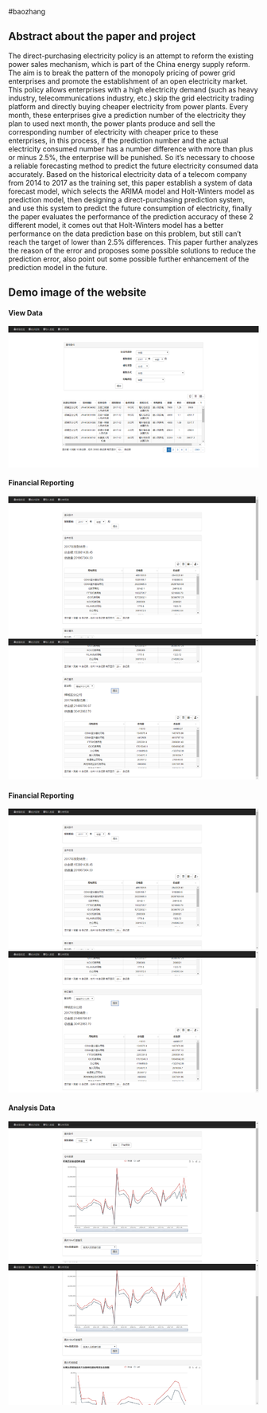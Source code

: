 #baozhang
<h2>Abstract about the paper and project</h2>
<p>The direct-purchasing electricity policy is an attempt to reform the existing power sales mechanism, which is part of the China energy supply reform. The aim is to break the pattern of the monopoly pricing of power grid enterprises and promote the establishment of an open electricity market. This policy allows enterprises with a high electricity demand (such as heavy industry, telecommunications industry, etc.) skip the grid electricity trading platform and directly buying cheaper electricity from power plants. Every month, these enterprises give a prediction number of the electricity they plan to used next month, the power plants produce and sell the corresponding number of electricity with cheaper price to these enterprises, in this process, if the prediction number and the actual electricity consumed number has a number difference with more than plus or minus 2.5%, the enterprise will be punished. So it’s necessary to choose a reliable forecasting method to predict the future electricity consumed data accurately. Based on the historical electricity data of a telecom company from 2014 to 2017 as the training set, this paper establish a system of data forecast model, which selects the ARIMA model and Holt-Winters model as prediction model, then designing a direct-purchasing prediction system, and use this system to predict the future consumption of electricity, finally the paper evaluates the performance of the prediction accuracy of these 2 different model, it comes out that Holt-Winters model has a better performance on the data prediction base on this problem, but still can’t reach the target of lower than 2.5% differences. This paper further analyzes the reason of the error and proposes some possible solutions to reduce the prediction error, also point out some possible further enhancement of the prediction model in the future.</p>

<h2>Demo image of the website</h2>
<h4>View Data</h4>
<img src="https://github.com/GuoHM/baozhang/blob/master/WebContent/img/%E5%9B%BE%E7%89%871.png?raw=true">

<h4>Financial Reporting</h4>
<img src="https://github.com/GuoHM/baozhang/blob/master/WebContent/img/%E5%9B%BE%E7%89%872.png?raw=true">
<img src="https://github.com/GuoHM/baozhang/blob/master/WebContent/img/%E5%9B%BE%E7%89%873.png?raw=true">

<h4>Financial Reporting</h4>
<img src="https://github.com/GuoHM/baozhang/blob/master/WebContent/img/%E5%9B%BE%E7%89%872.png?raw=true">
<img src="https://github.com/GuoHM/baozhang/blob/master/WebContent/img/%E5%9B%BE%E7%89%873.png?raw=true">

<h4>Analysis Data</h4>
<img src="https://github.com/GuoHM/baozhang/blob/master/WebContent/img/%E5%9B%BE%E7%89%874.png?raw=true">
<img src="https://github.com/GuoHM/baozhang/blob/master/WebContent/img/%E5%9B%BE%E7%89%875.png?raw=true">
